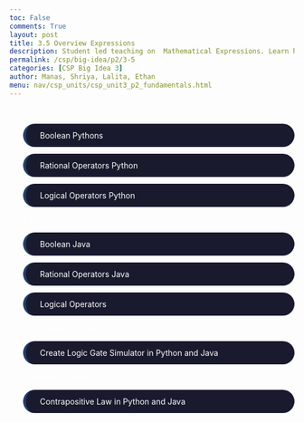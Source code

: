 ```yaml
---
toc: False
comments: True
layout: post
title: 3.5 Overview Expressions 
description: Student led teaching on  Mathematical Expressions. Learn how mathematical expressions involve using arithmetic operators (like addition, subtraction, multiplication, and division) to perform calculations
permalink: /csp/big-idea/p2/3-5
categories: [CSP Big Idea 3]
author: Manas, Shriya, Lalita, Ethan
menu: nav/csp_units/csp_unit3_p2_fundamentals.html
---
```


_3.5.1_ Boolean Values in Python
- Boolean Pythons 
- Rational Operators Python
- Logical Operators Python

_3.5.2_ Boolean Values in Java
- Boolean Java
- Rational Operators Java
- Logical Operators

_3.5.3_ Homework Hacks
- Create Logic Gate Simulator in Python and Java

_3.5.4_ Popcorn Hacks
- Contrapositive Law in Python and Java

<style>
    article {
        background-color: #000000 !important; /* Black background */
        border: 3px solid #1a1a2e !important; /* Dark blue border */
        padding: 25px !important;
        border-radius: 50px !important;
    }
    article h1 {
        color: #ffffff !important; /* White header */
    }
    article h2, h3, h4, p {
        color: #ffffff !important; /* White text */
    }
    article ul, ol, li {
        background-color: #1a1a2e !important; /* Dark blue for lists */
        border-left: 5px solid #1f4068 !important; /* Slightly lighter blue list border */
        color: #ffffff !important; /* White list text */
        padding: 12px 25px !important;
        margin: 12px 0 !important;
        border-radius: 50px !important;
    }
    article .center-text {
        text-align: center !important;
    }
    article summary {
        color: #ffffff !important; /* White summary */
    }
    article code {
        color: #ffffff !important; /* White code text */
        background-color: #1f4068 !important; /* Dark blue background */
        padding: 3px 6px !important;
        border-radius: 50px !important;
    }
</style>

